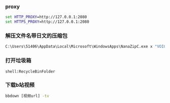 ### proxy

```cmd
set HTTP_PROXY=http://127.0.0.1:2080
set HTTPS_PROXY=http://127.0.0.1:2080
```

### 解压文件名带日文的压缩包

```cmd
C:\Users\51406\AppData\Local\Microsoft\WindowsApps\NanaZipC.exe x "VOICEROIDEx_mod.zip" -mcp=932
```

### 打开垃圾箱

```win+r
shell:RecycleBinFolder
```

### 下载b站视频

```cmd
bbdown [视频url] -tv
```

